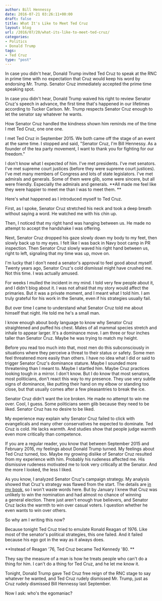 ```yaml
---
author: Bill Hennessy
date: 2016-07-21 03:26:11+00:00
draft: false
title: What It's Like to Meet Ted Cruz
layout: blog
url: /2016/07/20/what-its-like-to-meet-ted-cruz/
categories:
- Politics
- Donald Trump
tags:
- Ted Cruz
type: "post"
---
```


In case you didn't hear, Donald Trump invited Ted Cruz to speak at the RNC in prime time with no expectation that Cruz would keep his word by endorsing Mr. Trump. Senator Cruz immediately accepted the prime time speaking spot.

In case you didn't hear, Donald Trump waived his right to review Senator Cruz's speech in advance, the first time that's happened in our lifetimes according to Tucker Carlson. Mr. Trump respects Senator Cruz enough to let the senator say whatever he wants.

How Senator Cruz handled the kindness shown him reminds me of the time I met Ted Cruz, one one one.

I met Ted Cruz in September 2015. We both came off the stage of an event at the same time. I stopped and said, "Senator Cruz, I'm Bill Hennessy. As a founder of the tea party movement, I want to thank you for fighting for our freedom."

I don't know what I expected of him. I've met presidents. I've met senators. I've met supreme court justices (before they were supreme court justices). I've met many members of Congress and lots of state legislators. I've met admirals and generals. Some of them were glib, some were sincere, but all were friendly. Especially the admirals and generals. **All made me feel like they were happier to meet me than I was to meet them. **

Here's what happened as I introduced myself to Ted Cruz.

First, as I spoke, Senator Cruz stretched his neck and took a deep breath without saying a word. He watched me with his chin up.

Then, I noticed that my right hand was hanging between us. He made no attempt to accept the handshake I was offering.

Next, Senator Cruz dropped his gaze slowly down my body to my feet, then slowly back up to my eyes. I felt like I was back in Navy boot camp in PR inspection. Then Senator Cruz slowly waved his right hand between us, right to left, signaling that my time was up, move on.

I'm lucky that I don't need a senator's approval to feel good about myself. Twenty years ago, Senator Cruz's cold dismissal might have crushed me. Not this time. I was actually amused.

For weeks I mulled the incident in my mind. I told very few people about it, and I didn't blog about it. I was not afraid that my story would affect the primaries. But it was a private moment, and I meant what I told him. I am truly grateful for his work in the Senate, even if his strategies usually fail.

But over time I came to understand what Senator Cruz told me about himself that night. He told me he's a small man.

I know enough about body language to know why Senator Cruz straightened and puffed his chest. Males of all mammal species stretch and inhale to appear larger. It's a dominance move. I am three or four inches taller than Senator Cruz. Maybe he was trying to match my height.

Before you read too much into that, most men do this subconsciously in situations where they perceive a threat to their status or safety. Some men feel threatened more easily than others. I have no idea what I did or said to trigger Senator Cruz's dominance stature. Maybe I sounded more threatening than I meant to. Maybe I startled him. Maybe Cruz practices looking tough in a mirror. I don't know. But I do know that most senators, most politicians, don't react this way to my presence. They use very subtle signs of dominance, like putting their hand on my elbow or standing too close, but that usually comes after a few pleasantries to break the ice.

Senator Cruz didn't want the ice broken. He made no attempt to win me over. Cool, I guess. Some politicians seem glib because they need to be liked. Senator Cruz has no desire to be liked.

My experience may explain why Senator Cruz failed to click with evangelicals and many other conservatives he expected to dominate. Ted Cruz is cold. He lacks warmth. And studies show that people judge warmth even more critically than competence.

If you are a regular reader, you know that between September 2015 and February 2016, my feelings about Donald Trump turned. My feelings about Ted Cruz turned, too. Maybe my growing dislike of Senator Cruz resulted from my experience with him. Probably his rudeness affected me. His dismissive rudeness motivated me to look very critically at the Senator. And the more I looked, the less I liked.

As you know, I analyzed Senator Cruz's campaign strategy. My analysis showed that Cruz's strategy was flawed from the start. The details are [in my book](https://hennessysview.com/turning-on-trump/), so I won't waste words here. But by January I knew that Cruz was unlikely to win the nomination and had almost no chance of winning a general election. There just aren't enough true believers, and Senator Cruz lacks the warmth to win over casual voters. I question whether he even wants to win over others.

So why am I writing this now?

Because tonight Ted Cruz tried to emulate Ronald Reagan of 1976. Like most of the senator's political strategies, this one failed. And it failed because his ego got in the way as it always does.

**Instead of Reagan '76, Ted Cruz became Ted Kennedy '80. **

They say the measure of a man is how he treats people who can't do a thing for him. I can't do a thing for Ted Cruz, and he let me know it.

Tonight, Donald Trump gave Ted Cruz free reign of the RNC stage to say whatever he wanted, and Ted Cruz rudely dismissed Mr. Trump, just as Cruz rudely dismissed Bill Hennessy last September.

Now I ask: who's the egomaniac?

